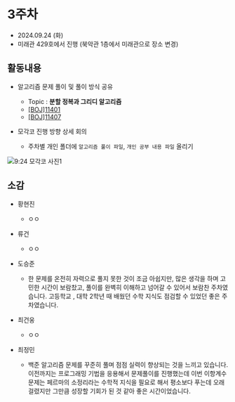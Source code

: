 # 3주차
- 2024.09.24 (화)
- 미래관 429호에서 진행 (북악관 1층에서 미래관으로 장소 변경)

## 활동내용
- 알고리즘 문제 풀이 및 풀이 방식 공유
  - Topic : **분할 정복과 그리디 알고리즘**
  - [[BOJ]11401](https://www.acmicpc.net/problem/11401)
  - [[BOJ]11407](https://www.acmicpc.net/problem/11047)
    
- 모각코 진행 방향 상세 회의
  - 주차별 개인 폴더에 `알고리즘 풀이 파일`, `개인 공부 내용 파일` 올리기
 
![9:24 모각코 사진1](https://github.com/user-attachments/assets/9dac3fe9-6577-4a72-8c77-167815d17e39)


## 소감
- 황현진
  - ㅇㅇ
 
- 류건
  - ㅇㅇ

- 도승준
  - 한 문제를 온전히 자력으로 풀지 못한 것이 조금 아쉽지만, 많은 생각을 하며 고민한 시간이 보람찼고, 풀이를 완벽히 이해하고 넘어갈 수 있어서 보람찬 주차였습니다. 고등학교 , 대학 2학년 때 배웠던 수학 지식도 점검할 수 있었던 좋은 주차였습니다.

- 최건웅
  - ㅇㅇ 
  
- 최정민
  - 백준 알고리즘 문제를 꾸준히 풀며 점점 실력이 향상되는 것을 느끼고 있습니다. 이전까지는 프로그래밍 기법을 응용해서 문제풀이를 진행했는데 이번 이항계수 문제는 페르마의 소정리라는 수학적 지식을 필요로 해서 평소보다 푸는데 오래 걸렸지만 그만큼 성장할 기회가 된 것 같아 좋은 시간이었습니다. 
